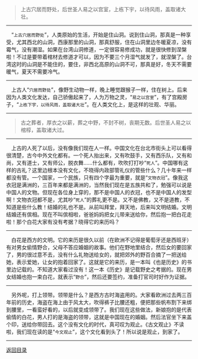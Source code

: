 > 上古穴居而野处，后世圣人易之以宫室，上栋下宇，以待风雨，盖取诸大壮。
___
&emsp;“``上古穴居而野处``”，人类原始的生活，开始是住山洞。说到住山洞，那真是一种享受，尤其西北的山洞，西康那里的山洞，那真舒服，住在山洞里边冬暖夏凉，没有霉气，没有潮湿。如果在台湾山洞修道，一定很容易修成功，就是很快修到涅槃啦！不过是要带着棺材去修道才可以，因为不要三个月湿气就发了，就涅槃了。台湾这时的山洞是不能住的，要住，非西北高原的山洞不可，那真是好，冬天不需要暖气，夏天不需要冷气。
___
&emsp;上古人“``穴居而野处``”，像野生动物一样，晚上睡觉跟猴子一样，住在树上。后来因为人类文化发达，自己骄傲起来了，人为万物之灵，“``易之以宫室``”，有了宫殿房子，“``上栋下宇，以待风雨，盖取诸大壮``”。在人类文化上，是这样的壮观、华丽。
___
> 古之葬者，厚衣之以薪，葬之中野，不封不树，丧期无数。后世圣人易之以棺椁，盖取诸大过。
___
&emsp;上古的人死了以后，没有像我们现在人一样。中国文化在台北市街头上可以看得很清楚，古今中外文化都有。一个死人抬出来，又有吹鼓手，又有西乐队，又有和尚，又有道士，又有师公，脱衣舞……什么都有，吹吹打打吵“``死人``”。中国哪有这样的古礼？这里边根本没有文化，不晓得内政部管礼仪的管些什么？几十年来一样都没有管。一个国家，一个民族，只有四个字最为重要，就是“``文物衣冠``”。像我这衣冠是满洲的，三百年来都是满洲的，当然我们现在是五族共和了，勉强可以说是中国人的文物。但现在各位身上穿的，那不是中国人的衣冠，也不是中国人的发型啊！文物衣冠都不是，尤其吵“``死人``”的葬礼更不是。又不是佛教，又不是道教，不知道是些什么教！结婚的礼也不是。从前叫拜堂，拜天地，后来叫文明结婚。文明结婚还有傧相。现在不叫傧相啦，爸爸妈妈把女儿带来送给你，然后抱一把白花走啦！那个白花大家有没有考据？晓得它的来历吗？
___
&emsp;白花是西方的文明。它的来历是很久以前（在欧洲不记得是葡萄牙还是西班牙）有对男女偷情野合，父母不答应婚姻的故事。他们在野地里结合，然后女的要回家了，男的很过意不去，没有什么礼物送给女的，就把郊外的野百合摘了一把送给她，表示爱她，让女的抱着回家了。这就是它的来历，是一本叫《也是历史》的书里边记载的。不知道大家看过没有！这一本《历史》是记载野史之考据的。现在男女结婚也抱一束白花，就表示“``野合``”，然后还要签约，准备打官司时好作为证据。
___
&emsp;另外呢，打上领带。领带是什么？是西方古时海盗用的。大家看欧洲过去两三百年前的历史，海盗在海上由于风太大，吹得裤子比腰还粗，便把那些帆布割下来绑到腰里，一看蛮好看的，以后就变成领带了。我们现在这些做法，新娘抱的是代表偷情的白花，男人打的是海盗的领带，这就是中国现在的婚姻。然后法官坐下来盖个印，送给你带回去。这个没有文化的时代，真可叹为观止。《古文观止》不读啦，我们现在读的是“``今文观止``”，这个文化看到头了！所以说是观止，到家了。
___
[返回目录](../../../master/README.md#目录)